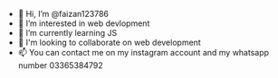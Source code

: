- 👋 Hi, I’m @faizan123786
- 👀 I’m interested in web devlopment
- 🌱 I’m currently learning JS
- 💞️ I'm looking to collaborate on web development
- 📫 You can contact me on my instagram account and my whatsapp number 03365384792

<!---
faizan123786/faizan123786 is a ✨ special ✨ repository because its `README.md` (this file) appears on your GitHub profile.
You can click the Preview link to take a look at your changes.
--->
